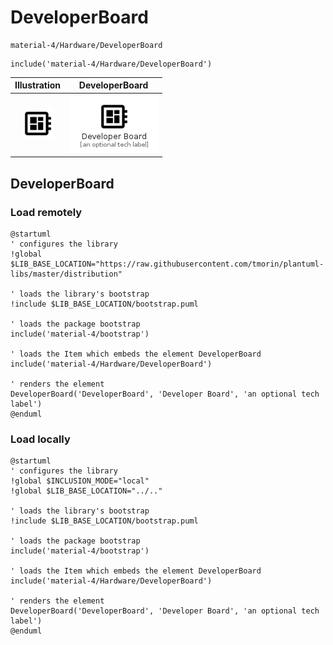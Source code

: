 # DeveloperBoard


```text
material-4/Hardware/DeveloperBoard
```

```text
include('material-4/Hardware/DeveloperBoard')
```



| Illustration | DeveloperBoard |
| :---: | :---: |
| ![illustration for Illustration](../../material-4/Hardware/DeveloperBoard.png) | ![illustration for DeveloperBoard](../../material-4/Hardware/DeveloperBoard.Local.png) |




## DeveloperBoard

### Load remotely
```plantuml
@startuml
' configures the library
!global $LIB_BASE_LOCATION="https://raw.githubusercontent.com/tmorin/plantuml-libs/master/distribution"

' loads the library's bootstrap
!include $LIB_BASE_LOCATION/bootstrap.puml

' loads the package bootstrap
include('material-4/bootstrap')

' loads the Item which embeds the element DeveloperBoard
include('material-4/Hardware/DeveloperBoard')

' renders the element
DeveloperBoard('DeveloperBoard', 'Developer Board', 'an optional tech label')
@enduml
```

### Load locally
```plantuml
@startuml
' configures the library
!global $INCLUSION_MODE="local"
!global $LIB_BASE_LOCATION="../.."

' loads the library's bootstrap
!include $LIB_BASE_LOCATION/bootstrap.puml

' loads the package bootstrap
include('material-4/bootstrap')

' loads the Item which embeds the element DeveloperBoard
include('material-4/Hardware/DeveloperBoard')

' renders the element
DeveloperBoard('DeveloperBoard', 'Developer Board', 'an optional tech label')
@enduml
```

